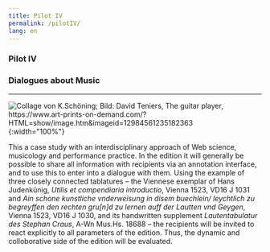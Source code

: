```yaml
---
title: Pilot IV
permalink: /pilotIV/
lang: en
---
```


### Pilot IV
### Dialogues about Music
___

![](/assets/img/Handy_coll_02.png "Collage von K.Schöning; Bild: David Teniers, The guitar player,
https://www.art-prints-on-demand.com/?HTML=show/image.htm&imageid=12984561235182363"){:width="100%"}

This a case study with an interdisciplinary approach of Web science, musicology and performance practice. In the edition it will generally be possible to share all information with recipients via an annotation interface, and to use this to enter into a dialogue with them. Using the example of three closely connected tablatures – the Viennese exemplar of
Hans Judenkünig, _Utilis et compendiaria introductio_, Vienna 1523, VD16 J 1031 and _Ain schone kunstliche vnderweisung in disem buechlein/ leychtlich zu begreyffen den rechten gru[n]d zu lernen auff der Lautten vnd Geygen_, Vienna 1523, VD16 J 1030,  and its handwritten supplement _Lautentabulatur des Stephan Craus_, A-Wn Mus.Hs. 18688 – the recipients will be invited to react explicitly to all parameters of the edition. Thus, the dynamic and colloborative side of the edition will be evaluated.
